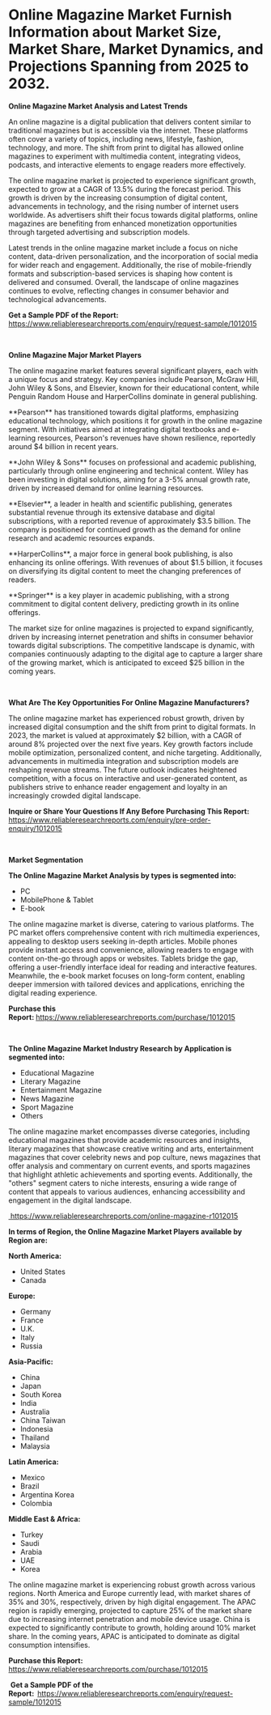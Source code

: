 <p><h1>Online Magazine Market Furnish Information about Market Size, Market Share, Market Dynamics, and Projections Spanning from 2025 to 2032.</h1></p><p><strong>Online Magazine Market Analysis and Latest Trends</strong></p>
<p><p>An online magazine is a digital publication that delivers content similar to traditional magazines but is accessible via the internet. These platforms often cover a variety of topics, including news, lifestyle, fashion, technology, and more. The shift from print to digital has allowed online magazines to experiment with multimedia content, integrating videos, podcasts, and interactive elements to engage readers more effectively.</p><p>The online magazine market is projected to experience significant growth, expected to grow at a CAGR of 13.5% during the forecast period. This growth is driven by the increasing consumption of digital content, advancements in technology, and the rising number of internet users worldwide. As advertisers shift their focus towards digital platforms, online magazines are benefiting from enhanced monetization opportunities through targeted advertising and subscription models.</p><p>Latest trends in the online magazine market include a focus on niche content, data-driven personalization, and the incorporation of social media for wider reach and engagement. Additionally, the rise of mobile-friendly formats and subscription-based services is shaping how content is delivered and consumed. Overall, the landscape of online magazines continues to evolve, reflecting changes in consumer behavior and technological advancements.</p></p>
<p><strong>Get a Sample PDF of the Report:&nbsp;</strong> <a href="https://www.reliableresearchreports.com/enquiry/request-sample/1012015?utm_campaign=3071&utm_medium=2&utm_source=Github&utm_content=ia&utm_term=17042025&utm_id=online-magazine">https://www.reliableresearchreports.com/enquiry/request-sample/1012015</a></p>
<p>&nbsp;</p>
<p><strong>Online Magazine Major Market Players</strong></p>
<p><p>The online magazine market features several significant players, each with a unique focus and strategy. Key companies include Pearson, McGraw Hill, John Wiley & Sons, and Elsevier, known for their educational content, while Penguin Random House and HarperCollins dominate in general publishing.</p><p>**Pearson** has transitioned towards digital platforms, emphasizing educational technology, which positions it for growth in the online magazine segment. With initiatives aimed at integrating digital textbooks and e-learning resources, Pearson's revenues have shown resilience, reportedly around $4 billion in recent years.</p><p>**John Wiley & Sons** focuses on professional and academic publishing, particularly through online engineering and technical content. Wiley has been investing in digital solutions, aiming for a 3-5% annual growth rate, driven by increased demand for online learning resources.</p><p>**Elsevier**, a leader in health and scientific publishing, generates substantial revenue through its extensive database and digital subscriptions, with a reported revenue of approximately $3.5 billion. The company is positioned for continued growth as the demand for online research and academic resources expands.</p><p>**HarperCollins**, a major force in general book publishing, is also enhancing its online offerings. With revenues of about $1.5 billion, it focuses on diversifying its digital content to meet the changing preferences of readers.</p><p>**Springer** is a key player in academic publishing, with a strong commitment to digital content delivery, predicting growth in its online offerings. </p><p>The market size for online magazines is projected to expand significantly, driven by increasing internet penetration and shifts in consumer behavior towards digital subscriptions. The competitive landscape is dynamic, with companies continuously adapting to the digital age to capture a larger share of the growing market, which is anticipated to exceed $25 billion in the coming years.</p></p>
<p>&nbsp;</p>
<p><strong>What Are The Key Opportunities For Online Magazine Manufacturers?</strong></p>
<p><p>The online magazine market has experienced robust growth, driven by increased digital consumption and the shift from print to digital formats. In 2023, the market is valued at approximately $2 billion, with a CAGR of around 8% projected over the next five years. Key growth factors include mobile optimization, personalized content, and niche targeting. Additionally, advancements in multimedia integration and subscription models are reshaping revenue streams. The future outlook indicates heightened competition, with a focus on interactive and user-generated content, as publishers strive to enhance reader engagement and loyalty in an increasingly crowded digital landscape.</p></p>
<p><strong>Inquire or Share Your Questions If Any Before Purchasing This Report:</strong> <a href="https://www.reliableresearchreports.com/enquiry/pre-order-enquiry/1012015?utm_campaign=3071&utm_medium=2&utm_source=Github&utm_content=ia&utm_term=17042025&utm_id=online-magazine">https://www.reliableresearchreports.com/enquiry/pre-order-enquiry/1012015</a></p>
<p>&nbsp;</p>
<p><strong>Market Segmentation</strong></p>
<p><strong>The Online Magazine Market Analysis by types is segmented into:</strong></p>
<p><ul><li>PC</li><li>MobilePhone & Tablet</li><li>E-book</li></ul></p>
<p><p>The online magazine market is diverse, catering to various platforms. The PC market offers comprehensive content with rich multimedia experiences, appealing to desktop users seeking in-depth articles. Mobile phones provide instant access and convenience, allowing readers to engage with content on-the-go through apps or websites. Tablets bridge the gap, offering a user-friendly interface ideal for reading and interactive features. Meanwhile, the e-book market focuses on long-form content, enabling deeper immersion with tailored devices and applications, enriching the digital reading experience.</p></p>
<p><strong>Purchase this Report:&nbsp;</strong><a href="https://www.reliableresearchreports.com/purchase/1012015?utm_campaign=3071&utm_medium=2&utm_source=Github&utm_content=ia&utm_term=17042025&utm_id=online-magazine">https://www.reliableresearchreports.com/purchase/1012015</a></p>
<p>&nbsp;</p>
<p><strong>The Online Magazine Market Industry Research by Application is segmented into:</strong></p>
<p><ul><li>Educational Magazine</li><li>Literary Magazine</li><li>Entertainment Magazine</li><li>News Magazine</li><li>Sport Magazine</li><li>Others</li></ul></p>
<p><p>The online magazine market encompasses diverse categories, including educational magazines that provide academic resources and insights, literary magazines that showcase creative writing and arts, entertainment magazines that cover celebrity news and pop culture, news magazines that offer analysis and commentary on current events, and sports magazines that highlight athletic achievements and sporting events. Additionally, the "others" segment caters to niche interests, ensuring a wide range of content that appeals to various audiences, enhancing accessibility and engagement in the digital landscape.</p></p>
<p><a href="https://www.reliableresearchreports.com/online-magazine-r1012015?utm_campaign=3071&utm_medium=2&utm_source=Github&utm_content=ia&utm_term=17042025&utm_id=online-magazine">&nbsp;https://www.reliableresearchreports.com/online-magazine-r1012015</a></p>
<p><strong>In terms of Region, the Online Magazine Market Players available by Region are:</strong></p>
<p>
    <p> <strong> North America: </strong>
        <ul>
            <li>United States</li>
            <li>Canada</li>
        </ul>
        </p> 
    <p> <strong> Europe: </strong>
        <ul>
            <li>Germany</li>
            <li>France</li>
            <li>U.K.</li>
            <li>Italy</li>
            <li>Russia</li>
        </ul>
        </p> 
    <p> <strong> Asia-Pacific: </strong>
        <ul>
            <li>China</li>
            <li>Japan</li>
            <li>South Korea</li>
            <li>India</li>
            <li>Australia</li>
            <li>China Taiwan</li>
            <li>Indonesia</li>
            <li>Thailand</li>
            <li>Malaysia</li>
        </ul>
        </p> 
    <p> <strong> Latin America: </strong>
        <ul>
            <li>Mexico</li>
            <li>Brazil</li>
            <li>Argentina Korea</li>
            <li>Colombia</li>
        </ul>
        </p> 
    <p> <strong> Middle East & Africa: </strong>
        <ul>
            <li>Turkey</li>
            <li>Saudi</li>
            <li>Arabia</li>
            <li>UAE</li>
            <li>Korea</li>
        </ul>
    </p>
    </p>
<p><p>The online magazine market is experiencing robust growth across various regions. North America and Europe currently lead, with market shares of 35% and 30%, respectively, driven by high digital engagement. The APAC region is rapidly emerging, projected to capture 25% of the market share due to increasing internet penetration and mobile device usage. China is expected to significantly contribute to growth, holding around 10% market share. In the coming years, APAC is anticipated to dominate as digital consumption intensifies.</p></p>
<p><strong>Purchase this Report: </strong><a href="https://www.reliableresearchreports.com/purchase/1012015?utm_campaign=3071&utm_medium=2&utm_source=Github&utm_content=ia&utm_term=17042025&utm_id=online-magazine">https://www.reliableresearchreports.com/purchase/1012015</a></p>
<p>&nbsp;<strong>Get a Sample PDF of the Report:&nbsp;&nbsp;</strong><a href="https://www.reliableresearchreports.com/enquiry/request-sample/1012015?utm_campaign=3071&utm_medium=2&utm_source=Github&utm_content=ia&utm_term=17042025&utm_id=online-magazine">https://www.reliableresearchreports.com/enquiry/request-sample/1012015</a></p>
<p><strong></strong></p>
<p><p></p><p></p><p></p></p>
